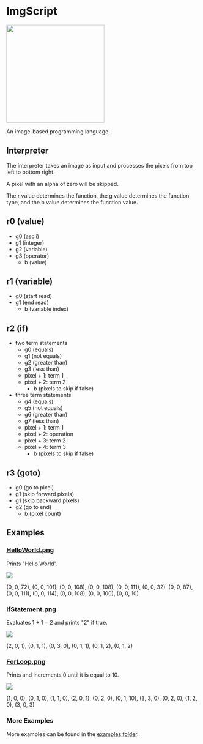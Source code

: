 # ImgScript

<img width="256px" src="https://user-images.githubusercontent.com/27871609/117729755-8772c580-b1a8-11eb-9d80-c0933c7b8876.png">

An image-based programming language.

## Interpreter

The interpreter takes an image as input and processes the pixels from top left to bottom right.

A pixel with an alpha of zero will be skipped.

The r value determines the function, the g value determines the function type, and the b value determines the function value.

## r0 (value)

- g0 (ascii)
- g1 (integer)
- g2 (variable)
- g3 (operator)
  - b (value)

## r1 (variable)

- g0 (start read)
- g1 (end read)
  - b (variable index)

## r2 (if)
- two term statements
  - g0 (equals)
  - g1 (not equals)
  - g2 (greater than)
  - g3 (less than)
  - pixel + 1: term 1
  - pixel + 2: term 2
    - b (pixels to skip if false)
- three term statements
  - g4 (equals)
  - g5 (not equals)
  - g6 (greater than)
  - g7 (less than)
  - pixel + 1: term 1
  - pixel + 2: operation
  - pixel + 3: term 2
  - pixel + 4: term 3
    - b (pixels to skip if false)

## r3 (goto)
- g0 (go to pixel)
- g1 (skip forward pixels)
- g1 (skip backward pixels)
- g2 (go to end)
  - b (pixel count)

## Examples

### [HelloWorld.png](examples/helloworld.png)

Prints "Hello World".

![](https://user-images.githubusercontent.com/27871609/117510020-87748a80-af48-11eb-9c59-73dff99db74b.png)

(0, 0, 72), (0, 0, 101), (0, 0, 108), (0, 0, 108), (0, 0, 111), (0, 0, 32), (0, 0, 87), (0, 0, 111), (0, 0, 114), (0, 0, 108), (0, 0, 100), (0, 0, 10)

### [IfStatement.png](examples/ifstatement.png)

Evaluates 1 + 1 = 2 and prints "2" if true.

![](https://user-images.githubusercontent.com/27871609/117511910-cfe17780-af4b-11eb-90f2-594c660c38ce.png)

(2, 0, 1), (0, 1, 1), (0, 3, 0), (0, 1, 1), (0, 1, 2), (0, 1, 2)

### [ForLoop.png](examples/forloop.png)

Prints and increments 0 until it is equal to 10.

![](https://user-images.githubusercontent.com/27871609/118070868-f3e5f400-b363-11eb-9d3f-aafabe3d70e9.png)

(1, 0, 0), (0, 1, 0), (1, 1, 0), (2, 0, 1), (0, 2, 0), (0, 1, 10), (3, 3, 0), (0, 2, 0), (1, 2, 0), (3, 0, 3)

### More Examples

More examples can be found in the [examples folder](examples).
